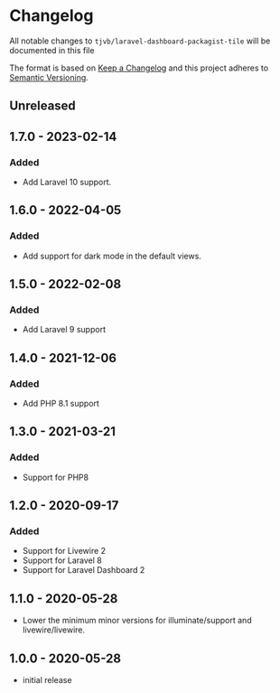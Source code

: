 # Changelog
All notable changes to `tjvb/laravel-dashboard-packagist-tile` will be documented in this file

The format is based on [Keep a Changelog](https://keepachangelog.com/en/1.0.0/)
and this project adheres to [Semantic Versioning](https://semver.org/spec/v2.0.0.html).

## Unreleased

## 1.7.0 - 2023-02-14

### Added
- Add Laravel 10 support.

## 1.6.0 - 2022-04-05
### Added
- Add support for dark mode in the default views.

## 1.5.0 - 2022-02-08
### Added
- Add Laravel 9 support

## 1.4.0 - 2021-12-06
### Added
- Add PHP 8.1 support

## 1.3.0 - 2021-03-21
### Added
- Support for PHP8

## 1.2.0 - 2020-09-17
### Added
- Support for Livewire 2
- Support for Laravel 8
- Support for Laravel Dashboard 2

## 1.1.0 - 2020-05-28
- Lower the minimum minor versions for illuminate/support and livewire/livewire.

## 1.0.0 - 2020-05-28

- initial release
